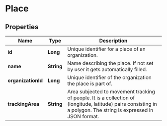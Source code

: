 # Place
## Properties

Name | Type | Description
------------ | ------------- | -------------
**id** | **Long** | Unique identifier for a place of an organization.
**name** | **String** | Name describing the place. If not set by user it gets automatically filled.
**organizationId** | **Long** | Unique identifier of the organization the place is part of.
**trackingArea** | **String** | Area subjected to movement tracking of people. It is a collection of (longitude, latitude) pairs consisting in a polygon. The string is expressed in JSON format.



